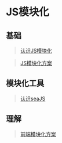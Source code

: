 # JS模块化

## 基础

> [认识JS模块化](知识笔记/大前端/基础/JavaScript/Javascript模块化编程/认识JS模块化.md)

> [JS模块化方案](知识笔记/大前端/基础/JavaScript/Javascript模块化编程/JS模块化方案.md)

## 模块化工具

> [认识seaJS](知识笔记/大前端/基础/JavaScript/Javascript模块化编程/模块化工具/认识seaJS.md)

## 理解

> [前端模块化方案](知识笔记/大前端/基础/JavaScript/Javascript模块化编程/前端模块化方案.md)

